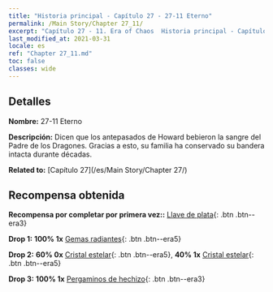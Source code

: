 ```yaml
---
title: "Historia principal - Capítulo 27 - 27-11 Eterno"
permalink: /Main Story/Chapter 27_11/
excerpt: "Capítulo 27 - 11. Era of Chaos  Historia principal - Capítulo 27_11. 27-11 Eterno"
last_modified_at: 2021-03-31
locale: es
ref: "Chapter 27_11.md"
toc: false
classes: wide
---
```


## Detalles

 **Nombre:** 27-11 Eterno

 **Descripción:** Dicen que los antepasados de Howard bebieron la sangre del Padre de los Dragones. Gracias a esto, su familia ha conservado su bandera intacta durante décadas.

 **Related to:** [Capítulo 27](/es/Main Story/Chapter 27/)

## Recompensa obtenida

 **Recompensa por completar por primera vez::** [Llave de plata](/es/Items/con_693/){: .btn .btn--era3}

 **Drop 1:** **100% 1x** [Gemas radiantes](/es/Items/mat_100/){: .btn .btn--era5}

 **Drop 2:** **60% 0x** [Cristal estelar](/es/Items/mat_94/){: .btn .btn--era5}, **40% 1x** [Cristal estelar](/es/Items/mat_94/){: .btn .btn--era5}

 **Drop 3:** **100% 1x** [Pergaminos de hechizo](/es/Items/con_694/){: .btn .btn--era3}

